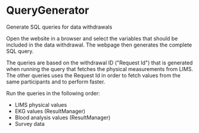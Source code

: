 # QueryGenerator
Generate SQL queries for data withdrawals

Open the website in a browser and select the variables that should be included in the data withdrawal. The webpage then generates the complete SQL query.

The queries are based on the withdrawal ID ("Request Id") that is generated when running the query that fetches the physical measurements from LIMS. The other queries uses the Request Id in order to fetch values from the same participants and to perform faster.

Run the queries in the following order:
* LIMS physical values
* EKG values (ResultManager)
* Blood analysis values (ResultManager)
* Survey data

